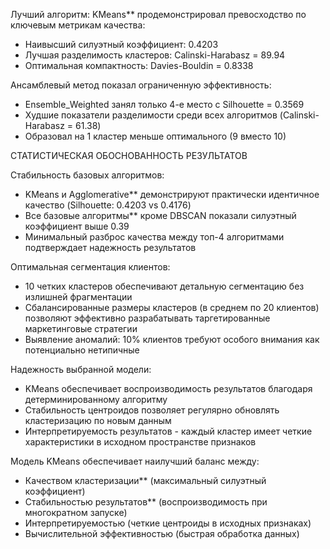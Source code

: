 

Лучший алгоритм: KMeans** продемонстрировал превосходство по ключевым метрикам качества:
- Наивысший силуэтный коэффициент: 0.4203
- Лучшая разделимость кластеров: Calinski-Harabasz = 89.94
- Оптимальная компактность: Davies-Bouldin = 0.8338

Ансамблевый метод показал ограниченную эффективность:
- Ensemble_Weighted занял только 4-е место с Silhouette = 0.3569
- Худшие показатели разделимости среди всех алгоритмов (Calinski-Harabasz = 61.38)
- Образовал на 1 кластер меньше оптимального (9 вместо 10)

СТАТИСТИЧЕСКАЯ ОБОСНОВАННОСТЬ РЕЗУЛЬТАТОВ

Стабильность базовых алгоритмов:
- KMeans и Agglomerative** демонстрируют практически идентичное качество (Silhouette: 0.4203 vs 0.4176)
- Все базовые алгоритмы** кроме DBSCAN показали силуэтный коэффициент выше 0.39
- Минимальный разброс качества между топ-4 алгоритмами подтверждает надежность результатов

Оптимальная сегментация клиентов:
- 10 четких кластеров обеспечивают детальную сегментацию без излишней фрагментации
- Сбалансированные размеры кластеров (в среднем по 20 клиентов) позволяют эффективно разрабатывать таргетированные маркетинговые стратегии
- Выявление аномалий: 10% клиентов требуют особого внимания как потенциально нетипичные

Надежность выбранной модели:
- KMeans обеспечивает воспроизводимость результатов благодаря детерминированному алгоритму
- Стабильность центроидов позволяет регулярно обновлять кластеризацию по новым данным
- Интерпретируемость результатов - каждый кластер имеет четкие характеристики в исходном пространстве признаков



Модель KMeans обеспечивает наилучший баланс между:
- Качеством кластеризации** (максимальный силуэтный коэффициент)
- Стабильностью результатов** (воспроизводимость при многократном запуске)
- Интерпретируемостью (четкие центроиды в исходных признаках)
- Вычислительной эффективностью (быстрая обработка данных)

